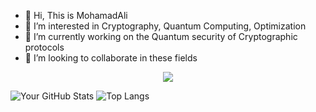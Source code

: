 - 👋 Hi, This is MohamadAli
- 👀 I’m interested in Cryptography, Quantum Computing, Optimization
- 🌱 I’m currently working on the Quantum security of Cryptographic protocols 
- 💞️ I’m looking to collaborate in these fields

<!---
w0h4w4d4li/w0h4w4d4li is a ✨ special ✨ repository because its `README.md` (this file) appears on your GitHub profile.
You can click the Preview link to take a look at your changes.
--->
<p align="center">
  <a href="https://0d4y.ir">
    <img src="https://skillicons.dev/icons?i=py,git,kali,docker,vim,matlab,r" />
  </a>
</p>

![Your GitHub Stats](https://github-readme-stats.vercel.app/api?username=w0h4w4d4li&show_icons=true&theme=github_dark&cache_seconds=1800)
![Top Langs](https://github-readme-stats.vercel.app/api/top-langs/?username=w0h4w4d4li&layout=compact&theme=github_dark&cache_seconds=1800)
